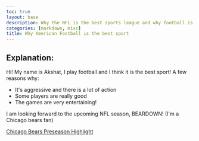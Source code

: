 ```yaml
---
toc: true
layout: base
description: Why the NFL is the best sports league and why football is the best sport to play
categories: [markdown, misc]
title: Why American Football is the best sport
---
```

## Explanation:

Hi! My name is Akshat, I play football and I think it is the best sport!
A few reasons why:

- It's aggressive and there is a lot of action
- Some players are really good 
- The games are very entertaining!

I am looking forward to the upcoming NFL season, BEARDOWN! (I'm a Chicago bears fan)

<a href="https://www.chicagobears.com/video/highlights-bears-at-seahawks-2022-preseason-week-2">Chicago Bears Preseason Highlight</a>
